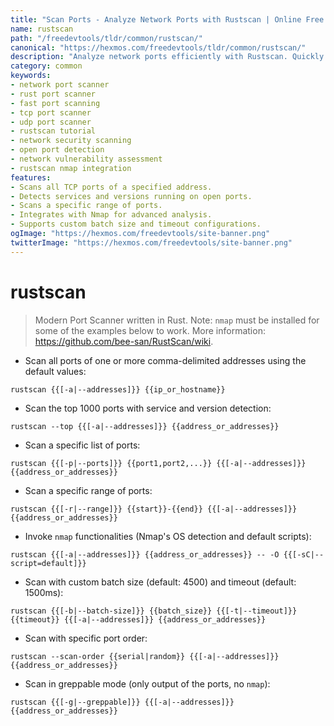 ```yaml
---
title: "Scan Ports - Analyze Network Ports with Rustscan | Online Free DevTools by Hexmos"
name: rustscan
path: "/freedevtools/tldr/common/rustscan/"
canonical: "https://hexmos.com/freedevtools/tldr/common/rustscan/"
description: "Analyze network ports efficiently with Rustscan. Quickly identify open ports and potential vulnerabilities on your network. Free online tool, no registration required."
category: common
keywords:
- network port scanner
- rust port scanner
- fast port scanning
- tcp port scanner
- udp port scanner
- rustscan tutorial
- network security scanning
- open port detection
- network vulnerability assessment
- rustscan nmap integration
features:
- Scans all TCP ports of a specified address.
- Detects services and versions running on open ports.
- Scans a specific range of ports.
- Integrates with Nmap for advanced analysis.
- Supports custom batch size and timeout configurations.
ogImage: "https://hexmos.com/freedevtools/site-banner.png"
twitterImage: "https://hexmos.com/freedevtools/site-banner.png"
---
```


# rustscan

> Modern Port Scanner written in Rust.
> Note: `nmap` must be installed for some of the examples below to work.
> More information: <https://github.com/bee-san/RustScan/wiki>.

- Scan all ports of one or more comma-delimited addresses using the default values:

`rustscan {{[-a|--addresses]}} {{ip_or_hostname}}`

- Scan the top 1000 ports with service and version detection:

`rustscan --top {{[-a|--addresses]}} {{address_or_addresses}}`

- Scan a specific list of ports:

`rustscan {{[-p|--ports]}} {{port1,port2,...}} {{[-a|--addresses]}} {{address_or_addresses}}`

- Scan a specific range of ports:

`rustscan {{[-r|--range]}} {{start}}-{{end}} {{[-a|--addresses]}} {{address_or_addresses}}`

- Invoke `nmap` functionalities (Nmap's OS detection and default scripts):

`rustscan {{[-a|--addresses]}} {{address_or_addresses}} -- -O {{[-sC|--script=default]}}`

- Scan with custom batch size (default: 4500) and timeout (default: 1500ms):

`rustscan {{[-b|--batch-size]}} {{batch_size}} {{[-t|--timeout]}} {{timeout}} {{[-a|--addresses]}} {{address_or_addresses}}`

- Scan with specific port order:

`rustscan --scan-order {{serial|random}} {{[-a|--addresses]}} {{address_or_addresses}}`

- Scan in greppable mode (only output of the ports, no `nmap`):

`rustscan {{[-g|--greppable]}} {{[-a|--addresses]}} {{address_or_addresses}}`
